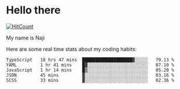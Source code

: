 # Hello there

[![HitCount](http://hits.dwyl.com/na-ji/na-ji.svg)](https://youtu.be/dQw4w9WgXcQ)

My name is Naji

Here are some real time stats about my coding habits:

<!--START_SECTION:waka-->
```text
TypeScript   18 hrs 47 mins  ███████████████████▓░░░░░   79.13 % 
YAML         1 hr 41 mins    █▓░░░░░░░░░░░░░░░░░░░░░░░   07.10 % 
JavaScript   1 hr 14 mins    █▒░░░░░░░░░░░░░░░░░░░░░░░   05.20 % 
JSON         45 mins         ▓░░░░░░░░░░░░░░░░░░░░░░░░   03.16 % 
SCSS         33 mins         ▓░░░░░░░░░░░░░░░░░░░░░░░░   02.36 % 
```
<!--END_SECTION:waka-->
